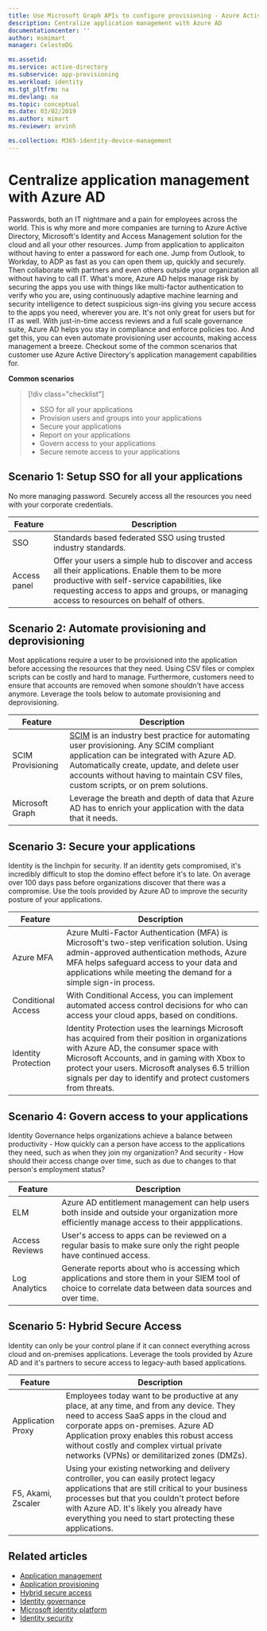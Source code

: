 ```yaml
---
title: Use Microsoft Graph APIs to configure provisioning - Azure Active Directory | Microsoft Docs
description: Centralize application management with Azure AD
documentationcenter: ''
author: msmimart
manager: CelesteDG

ms.assetid: 
ms.service: active-directory
ms.subservice: app-provisioning
ms.workload: identity
ms.tgt_pltfrm: na
ms.devlang: na
ms.topic: conceptual
ms.date: 03/02/2019
ms.author: mimart
ms.reviewer: arvinh

ms.collection: M365-identity-device-management
---
```


# Centralize application management with Azure AD

Passwords, both an IT nightmare and a pain for employees across the world. This is why more and more companies are turning to Azure Active Directory, Microsoft's Identity and Access Management solution for the cloud and all your other resources. Jump from application to applicaiton without having to enter a password for each one. Jump from Outlook, to Workday, to ADP as fast as you can open them up, quickly and securely. Then collaborate with partners and even others outside your organization all without having to call IT. What's more, Azure AD helps manage risk by securing the apps you use with things like multi-factor authentication to verify who you are, using continuously adaptive machine learning and security intelligence to detect suspicious sign-ins giving you secure access to the apps you need, wherever you are. It's not only great for users but for IT as well. With just-in-time access reviews and a full scale governance suite, Azure AD helps you stay in compliance and enforce policies too. And get this, you can even automate provisioning user accounts, making access management a breeze. Checkout some of the common scenarios that customer use Azure Active Directory's application management capabilities for.

**Common scenarios**


> [!div class="checklist"]
> * SSO for all your applications
> * Provision users and groups into your applications
> * Secure your applications
> * Report on your applications
> * Govern access to your applications
> * Secure remote access to your applications


## Scenario 1: Setup SSO for all your applications

No more managing password. Securely access all the resources you need with your corporate credentials. 

|Feature  | Description |
|---------|---------|
|SSO|Standards based federated SSO using trusted industry standards.|Always use SAML / OIDC to enable SSO when your application supports it.|
|Access panel|Offer your users a simple hub to discover and access all their applications. Enable them to be more productive with self-service capabilities, like requesting access to apps and groups, or managing access to resources on behalf of others.|

## Scenario 2: Automate provisioning and deprovisioning 


Most applications require a user to be provisioned into the application before accessing the resources that they need. Using CSV files or complex scripts can be costly and hard to manage. Furthermore, customers need to ensure that accounts are removed when somone shouldn't have access anymore. Leverage the tools below to automate provisioning and deprovisioning. 


|Feature  |Description|
|---------|---------|
|SCIM Provisioning|[SCIM](https://aka.ms/SICMOverview) is an industry best practice for automating user provisioning. Any SCIM compliant application can be integrated with Azure AD. Automatically create, update, and delete user accounts without having to maintain CSV files, custom scripts, or on prem solutions. 
|Microsoft Graph|Leverage the breath and depth of data that Azure AD has to enrich your application with the data that it needs.|


## Scenario 3: Secure your applications
Identity is the linchpin for security. If an identity gets compromised, it's incredibly difficult to stop the domino effect before it's to late. On average over 100 days pass before organizations discover that there was a compromise. Use the tools provided by Azure AD to improve the security posture of your applications. 

|Feature  |Description|
|---------|---------|
|Azure MFA|Azure Multi-Factor Authentication (MFA) is Microsoft's two-step verification solution. Using admin-approved authentication methods, Azure MFA helps safeguard access to your data and applications while meeting the demand for a simple sign-in process.|
|Conditional Access|With Conditional Access, you can implement automated access control decisions for who can access your cloud apps, based on conditions.|
|Identity Protection|Identity Protection uses the learnings Microsoft has acquired from their position in organizations with Azure AD, the consumer space with Microsoft Accounts, and in gaming with Xbox to protect your users. Microsoft analyses 6.5 trillion signals per day to identify and protect customers from threats.|

## Scenario 4: Govern access to your applications
Identity Governance helps organizations achieve a balance between productivity - How quickly can a person have access to the applications they need, such as when they join my organization? And security - How should their access change over time, such as due to changes to that person's employment status? 

|Feature  |Description|
|---------|---------|
|ELM|Azure AD entitlement management can help users both inside and outside your organization more efficiently manage access to their appplications.|
|Access Reviews|User's access to apps can be reviewed on a regular basis to make sure only the right people have continued access.|
|Log Analytics|Generate reports about who is accessing which applications and store them in your SIEM tool of choice to correlate data between data sources and over time.|


## Scenario 5: Hybrid Secure Access
Identity can only be your control plane if it can connect everything across cloud and on-premises applications. Leverage the tools provided by Azure AD and it's partners to secure access to legacy-auth based applications.

|Feature  |Description|
|---------|---------|
|Application Proxy|Employees today want to be productive at any place, at any time, and from any device. They need to access SaaS apps in the cloud and corporate apps on-premises. Azure AD Application proxy enables this robust access without costly and complex virtual private networks (VPNs) or demilitarized zones (DMZs).|Lore ipsum.|
|F5, Akami, Zscaler|Using your existing networking and delivery controller, you can easily protect legacy applications that are still critical to your business processes but that you couldn't protect before with Azure AD. It's likely you already have everything you need to start protecting these applications.|Lore ipsum.|

## Related articles

- [Application management](https://docs.microsoft.com/azure/active-directory/manage-apps/index)
- [Application provisioning](https://docs.microsoft.com/azure/active-directory/app-provisioning/user-provisioning)
- [Hybrid secure access]()
- [Identity governance](https://docs.microsoft.com/azure/active-directory/governance/identity-governance-overview)
- [Microsoft identity platform](https://docs.microsoft.com/azure/active-directory/develop/v2-overview)
- [Identity security](https://docs.microsoft.com/azure/active-directory/conditional-access/index)
